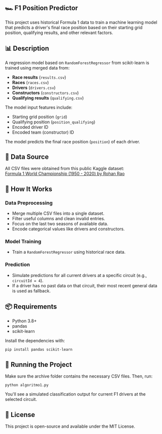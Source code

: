 ## 🏎️ F1 Position Predictor

This project uses historical Formula 1 data to train a machine learning model that predicts a driver's final race position based on their starting grid position, qualifying results, and other relevant factors.

## 📊 Description

A regression model based on `RandomForestRegressor` from scikit-learn is trained using merged data from:

- **Race results** (`results.csv`)
- **Races** (`races.csv`)
- **Drivers** (`drivers.csv`)
- **Constructors** (`constructors.csv`)
- **Qualifying results** (`qualifying.csv`)

The model input features include:

- Starting grid position (`grid`)
- Qualifying position (`position_qualifying`)
- Encoded driver ID
- Encoded team (constructor) ID

The model predicts the final race position (`position`) of each driver.

## 📌 Data Source

All CSV files were obtained from this public Kaggle dataset:  
[Formula 1 World Championship (1950 - 2020) by Rohan Rao](https://www.kaggle.com/datasets/rohanrao/formula-1-world-championship-1950-2020)

## 🧠 How It Works

### Data Preprocessing

- Merge multiple CSV files into a single dataset.
- Filter useful columns and clean invalid entries.
- Focus on the last two seasons of available data.
- Encode categorical values like drivers and constructors.

### Model Training

- Train a `RandomForestRegressor` using historical race data.

### Prediction

- Simulate predictions for all current drivers at a specific circuit (e.g., `circuitId = 4`).
- If a driver has no past data on that circuit, their most recent general data is used as fallback.
  




## 📦 Requirements

- Python 3.8+
- pandas
- scikit-learn

Install the dependencies with:

```bash
pip install pandas scikit-learn

```


## 🚀 Running the Project
Make sure the archive folder contains the necessary CSV files. Then, run:

```
python algoritmo1.py
```


You'll see a simulated classification output for current F1 drivers at the selected circuit.



## 📄 License
This project is open-source and available under the MIT License.


























